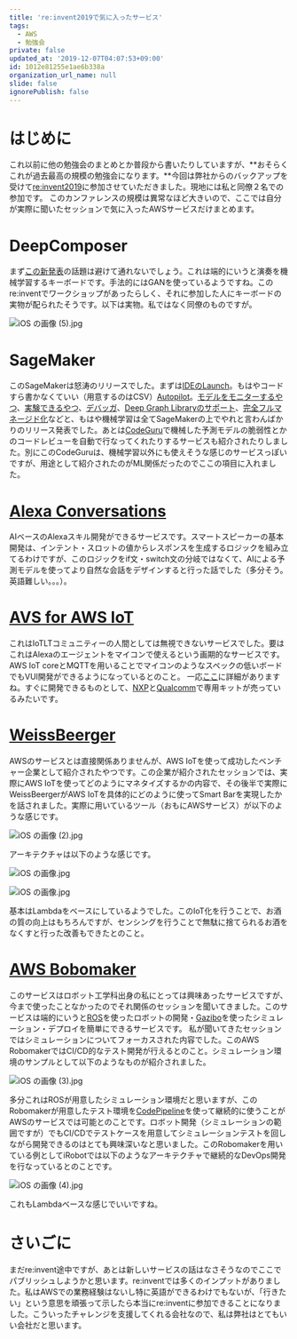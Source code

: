 ```yaml
---
title: 're:invent2019で気に入ったサービス'
tags:
  - AWS
  - 勉強会
private: false
updated_at: '2019-12-07T04:07:53+09:00'
id: 1012e81255e1ae6b338a
organization_url_name: null
slide: false
ignorePublish: false
---
```

# はじめに
これ以前に他の勉強会のまとめとか普段から書いたりしていますが、**おそらくこれが過去最高の規模の勉強会になります。**今回は弊社からのバックアップを受けて[re:invent2019](https://reinvent.awsevents.com/)に参加させていただきました。現地には私と同僚２名での参加です。
このカンファレンスの規模は異常なほど大きいので、ここでは自分が実際に聞いたセッションで気に入ったAWSサービスだけまとめます。

# DeepComposer
まず[この新発表](https://aws.amazon.com/jp/deepcomposer/)の話題は避けて通れないでしょう。これは端的にいうと演奏を機械学習するキーボードです。手法的にはGANを使っているようですね。このre:inventでワークショップがあったらしく、それに参加した人にキーボードの実物が配られたそうです。以下は実物。私ではなく同僚のものですが。

![iOS の画像 (5).jpg](https://qiita-image-store.s3.ap-northeast-1.amazonaws.com/0/209689/3fb10623-e180-abf2-955c-5f13a227521b.jpeg)

# SageMaker
このSageMakerは怒涛のリリースでした。まずは[IDEのLaunch](https://aws.amazon.com/jp/blogs/aws/amazon-sagemaker-studio-the-first-fully-integrated-development-environment-for-machine-learning/)。もはやコードすら書かなくていい（用意するのはCSV）[Autopilot](https://aws.amazon.com/jp/blogs/aws/amazon-sagemaker-autopilot-fully-managed-automatic-machine-learning/)。[モデルをモニターするやつ](https://aws.amazon.com/jp/blogs/aws/amazon-sagemaker-model-monitor-fully-managed-automatic-monitoring-for-your-machine-learning-models/)、[実験できるやつ](https://aws.amazon.com/jp/blogs/aws/amazon-sagemaker-experiments-organize-track-and-compare-your-machine-learning-trainings/)、[デバッガ](https://aws.amazon.com/jp/blogs/aws/amazon-sagemaker-debugger-debug-your-machine-learning-models/)、[Deep Graph Libraryのサポート](https://aws.amazon.com/jp/blogs/aws/now-available-on-amazon-sagemaker-the-deep-graph-library/)、[完全フルマネージド化](https://aws.amazon.com/jp/blogs/aws/amazon-sagemaker-processing-fully-managed-data-processing-and-model-evaluation/)などと、もはや機械学習は全てSageMakerの上でやれと言わんばかりのリリース発表でした。あとは[CodeGuru](https://aws.amazon.com/jp/codeguru/)で機械した予測モデルの脆弱性とかのコードレビューを自動で行なってくれたりするサービスも紹介されたりしました。別にこのCodeGuruは、機械学習以外にも使えそうな感じのサービスっぽいですが、用途として紹介されたのがML関係だったのでここの項目に入れました。

# [Alexa Conversations](https://developer.amazon.com/ja/blogs/alexa/post/44499221-01ff-460a-a9ee-d4e9198ef98d/introducing-alexa-conversations-preview)
AIベースのAlexaスキル開発ができるサービスです。スマートスピーカーの基本開発は、インテント・スロットの値からレスポンスを生成するロジックを組み立てるわけですが、このロジックをif文・switch文の分岐ではなくて、AIによる予測モデルを使ってより自然な会話をデザインすると行った話でした（多分そう。英語難しい。。。）。

# [AVS for AWS IoT](https://developer.amazon.com/ja/docs/alexa-voice-service/avs-for-aws-iot-overview.html)
これはIoTLTコミュニティーの人間としては無視できないサービスでした。要はこれはAlexaのエージェントをマイコンで使えるという画期的なサービスです。AWS IoT coreとMQTTを用いることでマイコンのようなスペックの低いボードでもVUI開発ができるようになっているとのこと。
一応[ここ](https://developer.amazon.com/en-US/blogs/alexa/device-makers/2019/11/introducing-avs-integration-for-aws-iot-core)に詳細がありますね。すぐに開発できるものとして、[NXP](https://www.nxp.com/design/designs/mcu-based-solution-for-br-alexa-voice-service:MCU-VOICE-CONTROL-AVS?&&tid=vanmcu-avs)と[Qualcomm](https://www.qualcomm.com/products/qualcomm-home-hub-100-dev-kit-amazon-avs)で専用キットが売っているみたいです。

# [WeissBeerger](https://jp.linkedin.com/company/weissbeerger)
AWSのサービスとは直接関係ありませんが、AWS IoTを使って成功したベンチャー企業として紹介されたやつです。この企業が紹介されたセッションでは、実際にAWS IoTを使ってどのようにマネタイズするかの内容で、その後半で実際にWeissBeergerがAWS IoTを具体的にどのように使ってSmart Barを実現したかを話されました。実際に用いているツール（おもにAWSサービス）が以下のような感じです。

![iOS の画像 (2).jpg](https://qiita-image-store.s3.ap-northeast-1.amazonaws.com/0/209689/5092cb06-488d-c81a-7ca8-dea8b9a4f796.jpeg)


アーキテクチャは以下のような感じです。

![iOS の画像.jpg](https://qiita-image-store.s3.ap-northeast-1.amazonaws.com/0/209689/7996a541-76f7-a5a5-84ad-c7948b89758c.jpeg)

![iOS の画像.jpg](https://qiita-image-store.s3.ap-northeast-1.amazonaws.com/0/209689/069d054c-f198-41fc-cdb1-8a6651ccb4d5.jpeg)

基本はLambdaをベースにしているようでした。このIoT化を行うことで、お酒の質の向上はもちろんですが、センシングを行うことで無駄に捨てられるお酒をなくすと行った改善もできたとのこと。


# [AWS Bobomaker](https://aws.amazon.com/jp/robomaker/)
このサービスはロボット工学科出身の私にとっては興味あったサービスですが、今まで使ったことなかったのでそれ関係のセッションを聞いてきました。このサービスは端的にいうと[ROS](https://www.ros.org/)を使ったロボットの開発・[Gazibo](http://gazebosim.org/)を使ったシミュレーション・デプロイを簡単にできるサービスです。
私が聞いてきたセッションではシミュレーションについてフォーカスされた内容でした。このAWS RobomakerではCI/CD的なテスト開発が行えるとのこと。シミュレーション環境のサンプルとして以下のようなものが紹介されました。

![iOS の画像 (3).jpg](https://qiita-image-store.s3.ap-northeast-1.amazonaws.com/0/209689/a9f96310-0499-1fd7-bf23-0a53d94dcb2b.jpeg)

多分これはROSが用意したシミュレーション環境だと思いますが、このRobomakerが用意したテスト環境を[CodePipeline](https://aws.amazon.com/jp/codepipeline/)を使って継続的に使うことがAWSのサービスでは可能とのことです。ロボット開発（シミュレーションの範囲ですが）でもCI/CDでテストケースを用意してシミュレーションテストを回しながら開発できるのはとても興味深いなと思いました。このRobomakerを用いている例としてiRobotでは以下のようなアーキテクチャで継続的なDevOps開発を行なっているとのことです。

![iOS の画像 (4).jpg](https://qiita-image-store.s3.ap-northeast-1.amazonaws.com/0/209689/0365a417-ddac-cefb-d048-4fbbe5f6f3cd.jpeg)

これもLambdaベースな感じでいいですね。

# さいごに
まだre:invent途中ですが、あとは新しいサービスの話はなさそうなのでここでパブリッシュしようかと思います。re:inventでは多くのインプットがありました。私はAWSでの業務経験はないし特に英語ができるわけでもないが、「行きたい」という意思を頑張って示したら本当にre:inventに参加できることになりました。こういったチャレンジを支援してくれる会社なので、私は弊社はとてもいい会社だと思います。
